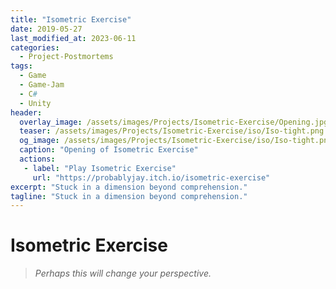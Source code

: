 ```yaml
---
title: "Isometric Exercise"
date: 2019-05-27
last_modified_at: 2023-06-11
categories:
  - Project-Postmortems
tags:
  - Game
  - Game-Jam
  - C#
  - Unity
header:
  overlay_image: /assets/images/Projects/Isometric-Exercise/Opening.jpg
  teaser: /assets/images/Projects/Isometric-Exercise/iso/Iso-tight.png
  og_image: /assets/images/Projects/Isometric-Exercise/iso/Iso-tight.png
  caption: "Opening of Isometric Exercise"
  actions: 
   - label: "Play Isometric Exercise"
     url: "https://probablyjay.itch.io/isometric-exercise"
excerpt: "Stuck in a dimension beyond comprehension."
tagline: "Stuck in a dimension beyond comprehension."
---
```

# Isometric Exercise
> *Perhaps this will change your perspective.*

